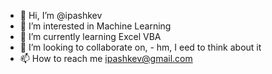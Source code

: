 - 👋 Hi, I’m @ipashkev
- 👀 I’m interested in Machine Learning
- 🌱 I’m currently learning Excel VBA
- 💞️ I’m looking to collaborate on, - hm, I eed to think about it
- 📫 How to reach me ipashkev@gmail.com

<!---
ipashkev/ipashkev is a ✨ special ✨ repository because its `README.md` (this file) appears on your GitHub profile.
You can click the Preview link to take a look at your changes.
--->
